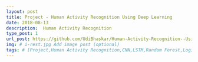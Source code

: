 ```yaml
---
layout: post
title: Project - Human Activity Recognition Using Deep Learning
date: 2018-08-13
description:  Human Activity Recognition
type_post: 1
url_post: https://github.com/UdiBhaskar/Human-Activity-Recognition--Using-Deep-NN/blob/master/README.md
img: # i-rest.jpg Add image post (optional)
tags: # [Project,Human Activity Recognition,CNN,LSTM,Random Forest,Logistic Regression,NLP,Word2Vec]
---
```


